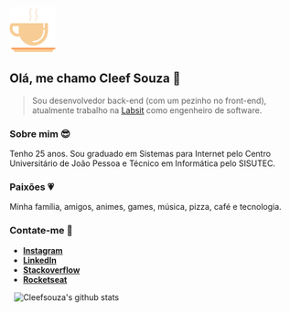 <p>
   <img src=".github/img.svg" width="80"/>
</p>

## Olá, me chamo Cleef Souza 👋

> Sou desenvolvedor back-end (com um pezinho no front-end), atualmente trabalho na [Labsit](https://labsit.io/) como engenheiro de software.

### Sobre mim :sunglasses:

Tenho 25 anos. Sou graduado em Sistemas para Internet pelo Centro Universitário de João Pessoa e Técnico em Informática pelo SISUTEC.

### Paixões :heartpulse:

Minha família, amigos, animes, games, música, pizza, café e tecnologia.

### Contate-me :speech_balloon:

- **[Instagram](https://www.instagram.com/cleefsouza)**
- **[LinkedIn](https://www.linkedin.com/in/aryosvalldo-cleef)**
- **[Stackoverflow](https://pt.stackoverflow.com/users/106572/cleef-souza?tab=profile)**
- **[Rocketseat](https://app.rocketseat.com.br/me/cleef-souza)**

&nbsp;
![Cleefsouza's github stats](https://github-readme-stats.vercel.app/api?username=cleefsouza&show_icons=true&theme=dark)
